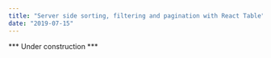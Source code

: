 ```yaml
---
title: "Server side sorting, filtering and pagination with React Table"
date: "2019-07-15"
---
```


*** Under construction ***